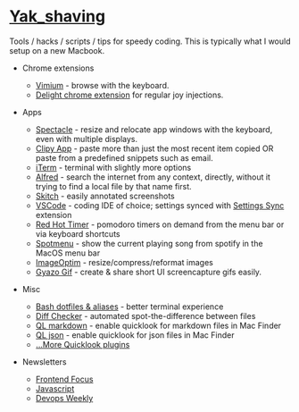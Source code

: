 # [Yak_shaving](https://en.wiktionary.org/wiki/yak_shaving)
Tools / hacks / scripts / tips for speedy coding. This is typically what I would setup on a new Macbook.

- Chrome extensions
    - [Vimium](https://chrome.google.com/webstore/detail/vimium/dbepggeogbaibhgnhhndojpepiihcmeb?hl=en) - browse with the keyboard.
    - [Delight chrome extension](https://chrome.google.com/webstore/detail/chrome-delight/hehbgjdnbibkndghdlilefececadokpb/reviews?hl=en) for regular joy injections.

- Apps
    - [Spectacle](http://spectacleapp.com) - resize and relocate app windows with the keyboard, even with multiple displays.
    - [Clipy App](https://clipy-app.com/) - paste more than just the most recent item copied OR paste from a predefined snippets such as email.
    - [iTerm](https://www.iterm2.com/) - terminal with slightly more options
    - [Alfred](https://www.alfredapp.com/) - search the internet from any context, directly, without it trying to find a local file by that name first.
    - [Skitch](https://evernote.com/products/skitch) - easily annotated screenshots
    - [VSCode](https://code.visualstudio.com/) - coding IDE of choice; settings synced with [Settings Sync](https://marketplace.visualstudio.com/items?itemName=Shan.code-settings-sync) extension
    - [Red Hot Timer](https://itunes.apple.com/us/app/red-hot-timer/id929960914?mt=12) - pomodoro timers on demand from the menu bar or via keyboard shortcuts
    - [Spotmenu](https://github.com/kmikiy/SpotMenu) - show the current playing song from spotify in the MacOS menu bar
    - [ImageOptim](https://imageoptim.com/mac) - resize/compress/reformat images
    - [Gyazo Gif](https://gyazo.com) - create & share short UI screencapture gifs easily.

- Misc
    - [Bash dotfiles & aliases](https://github.com/jonnyparris/dotfiles) - better terminal experience
    - [Diff Checker](https://www.diffchecker.com/diff) - automated spot-the-difference between files
    - [QL markdown](https://github.com/toland/qlmarkdown) - enable quicklook for markdown files in Mac Finder
    - [QL json](http://www.sagtau.com/quicklookjson.html) - enable quicklook for json files in Mac Finder
    - [...More Quicklook plugins](https://github.com/sindresorhus/quick-look-plugins)


- Newsletters
    - [Frontend Focus](https://frontendfoc.us/)
    - [Javascript](https://javascriptweekly.com/)
    - [Devops Weekly](http://www.devopsweekly.com/)
